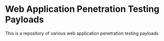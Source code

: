 # Web Application Penetration Testing Payloads
This is a repository of various web application penetration testing payloads

